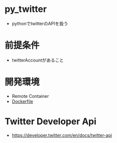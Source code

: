 # py_twitter
- pythonでtwitterのAPIを扱う


# 前提条件
- twitterAccountがあること


# 開発環境
- Remote Container
- [Dockerfile](Dockerfile)

# Twitter Developer Api
- https://developer.twitter.com/en/docs/twitter-api
